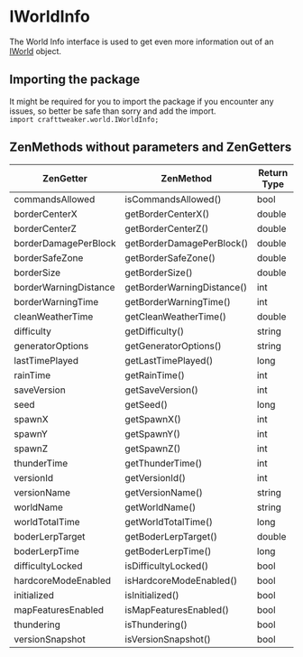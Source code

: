 # IWorldInfo

The World Info interface is used to get even more information out of an [IWorld](/Vanilla/World/IWorld/) object.

## Importing the package
It might be required for you to import the package if you encounter any issues, so better be safe than sorry and add the import.  
`import crafttweaker.world.IWorldInfo;` 



## ZenMethods without parameters and ZenGetters

| ZenGetter              | ZenMethod                  |Return Type |
|------------------------|----------------------------|------------|
| commandsAllowed        | isCommandsAllowed()        | bool       |
| borderCenterX          | getBorderCenterX()         | double     |
| borderCenterZ          | getBorderCenterZ()         | double     |
| borderDamagePerBlock   | getBorderDamagePerBlock()  | double     |
| borderSafeZone         | getBorderSafeZone()        | double     |
| borderSize             | getBorderSize()            | double     |
| borderWarningDistance  | getBorderWarningDistance() | int        |
| borderWarningTime      | getBorderWarningTime()     | int        |
| cleanWeatherTime       | getCleanWeatherTime()      | double     |
| difficulty             | getDifficulty()            | string     |
| generatorOptions       | getGeneratorOptions()      | string     |
| lastTimePlayed         | getLastTimePlayed()        | long       |
| rainTime               | getRainTime()              | int        |
| saveVersion            | getSaveVersion()           | int        |
| seed                   | getSeed()                  | long       |
| spawnX                 | getSpawnX()                | int        |
| spawnY                 | getSpawnY()                | int        |
| spawnZ                 | getSpawnZ()                | int        |
| thunderTime            | getThunderTime()           | int        |
| versionId              | getVersionId()             | int        |
| versionName            | getVersionName()           | string     |
| worldName              | getWorldName()             | string     |
| worldTotalTime         | getWorldTotalTime()        | long       |
| boderLerpTarget        | getBoderLerpTarget()       | double     |
| boderLerpTime          | getBoderLerpTime()         | long       |
| difficultyLocked       | isDifficultyLocked()       | bool       |
| hardcoreModeEnabled    | isHardcoreModeEnabled()    | bool       |
| initialized            | isInitialized()            | bool       |
| mapFeaturesEnabled     | isMapFeaturesEnabled()     | bool       |
| thundering             | isThundering()             | bool       |
| versionSnapshot        | isVersionSnapshot()        | bool       |
